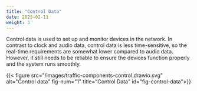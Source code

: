 ```yaml
---
title: "Control Data"
date: 2025-02-11
weight: 3
---
```


Control data is used to set up and monitor devices in the network. In contrast to clock and audio data, control data is less time-sensitive, so the real-time requirements are somewhat lower compared to audio data. However, it still needs to be reliable to ensure the devices function properly and the system runs smoothly.

{{< figure src="/images/traffic-components-control.drawio.svg" alt="Control data" fig-num="1" title="Control Data" id="fig-control-data">}}